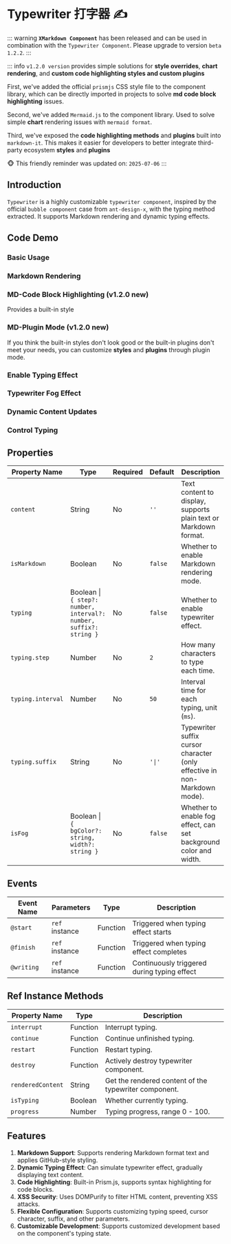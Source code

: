 # Typewriter 打字器 ✍

::: warning
**`XMarkdown Component`** has been released and can be used in combination with the `Typewriter Component`. Please upgrade to version `beta 1.2.2`.
:::

::: info
`v1.2.0 version` provides simple solutions for **style overrides**, **chart rendering**, and **custom code highlighting styles and custom plugins**

First, we've added the official `prismjs` CSS style file to the component library, which can be directly imported in projects to solve **md code block highlighting** issues.

Second, we've added `Mermaid.js` to the component library. Used to solve simple **chart** rendering issues with `mermaid format`.

Third, we've exposed the **code highlighting methods** and **plugins** built into `markdown-it`. This makes it easier for developers to better integrate third-party ecosystem **styles** and **plugins**

🐵 This friendly reminder was updated on: `2025-07-06`
:::

## Introduction

`Typewriter` is a highly customizable `typewriter component`, inspired by the official `bubble component` case from `ant-design-x`, with the typing method extracted. It supports Markdown rendering and dynamic typing effects.

## Code Demo

### Basic Usage

<demo src="./demos/content.vue"></demo>

### Markdown Rendering

<demo src="./demos/isMarkdown.vue"></demo>

### MD-Code Block Highlighting (v1.2.0 new)

Provides a built-in style

<demo src="./demos/newMarkDown.vue"></demo>

### MD-Plugin Mode (v1.2.0 new)

If you think the built-in styles don't look good or the built-in plugins don't meet your needs, you can customize **styles** and **plugins** through plugin mode.

<demo src="./demos/mermaid.vue"></demo>

### Enable Typing Effect

<demo src="./demos/typing.vue"></demo>

### Typewriter Fog Effect

<demo src="./demos/isFog.vue"></demo>

### Dynamic Content Updates

<demo src="./demos/updates.vue"></demo>

### Control Typing

<demo src="./demos/customized.vue"></demo>

## Properties

| Property Name     | Type                                                               | Required | Default | Description                                                               |
| ----------------- | ------------------------------------------------------------------ | -------- | ------- | ------------------------------------------------------------------------- |
| `content`         | String                                                             | No       | `''`    | Text content to display, supports plain text or Markdown format.          |
| `isMarkdown`      | Boolean                                                            | No       | `false` | Whether to enable Markdown rendering mode.                                |
| `typing`          | Boolean \| `{ step?: number, interval?: number, suffix?: string }` | No       | `false` | Whether to enable typewriter effect.                                      |
| `typing.step`     | Number                                                             | No       | `2`     | How many characters to type each time.                                    |
| `typing.interval` | Number                                                             | No       | `50`    | Interval time for each typing, unit (`ms`).                               |
| `typing.suffix`   | String                                                             | No       | `'\|'`  | Typewriter suffix cursor character (only effective in non-Markdown mode). |
| `isFog`           | Boolean \| `{ bgColor?: string, width?: string }`                  | No       | `false` | Whether to enable fog effect, can set background color and width.         |

## Events

| Event Name | Parameters     | Type     | Description                                 |
| ---------- | -------------- | -------- | ------------------------------------------- |
| `@start`   | `ref` instance | Function | Triggered when typing effect starts         |
| `@finish`  | `ref` instance | Function | Triggered when typing effect completes      |
| `@writing` | `ref` instance | Function | Continuously triggered during typing effect |

## Ref Instance Methods

| Property Name     | Type     | Description                                           |
| ----------------- | -------- | ----------------------------------------------------- |
| `interrupt`       | Function | Interrupt typing.                                     |
| `continue`        | Function | Continue unfinished typing.                           |
| `restart`         | Function | Restart typing.                                       |
| `destroy`         | Function | Actively destroy typewriter component.                |
| `renderedContent` | String   | Get the rendered content of the typewriter component. |
| `isTyping`        | Boolean  | Whether currently typing.                             |
| `progress`        | Number   | Typing progress, range 0 - 100.                       |

## Features

1. **Markdown Support**: Supports rendering Markdown format text and applies GitHub-style styling.
2. **Dynamic Typing Effect**: Can simulate typewriter effect, gradually displaying text content.
3. **Code Highlighting**: Built-in Prism.js, supports syntax highlighting for code blocks.
4. **XSS Security**: Uses DOMPurify to filter HTML content, preventing XSS attacks.
5. **Flexible Configuration**: Supports customizing typing speed, cursor character, suffix, and other parameters.
6. **Customizable Development**: Supports customized development based on the component's typing state.
